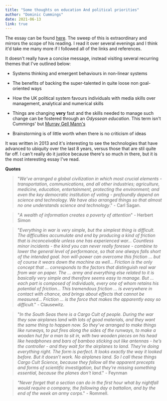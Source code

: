 ```yaml
---
title: "Some thoughts on education And political priorities"
author: "Dominic Cummings"
date: 2021-06-13
link: true
---
```


The essay can be found [here](https://dominiccummings.files.wordpress.com/2013/11/20130825-some-thoughts-on-education-and-political-priorities-version-2-final.pdf). The sweep of this is extraordinary and mirrors the scope of his reading. I read it over several evenings and I think it'd take me many more if I followed all of the links and references.

It doesn't really have a concise message, instead visiting several recurring themes that I've outlined below:

- Systems thinking and emergent behaviours in non-linear systems

- The benefits of backing the super-talented in quite loose non goal-oriented ways

- How the UK political system favours individuals with media skills over management, analytical and numerical skills

- Things are changing **very** fast and the skills needed to manage such change can be fostered through an _Odyssean education_. This term isn't Cummings' but [Murray Gell Mann's](https://en.wikipedia.org/wiki/Murray_Gell-Mann)

- Brainstorming is of little worth when there is no criticism of ideas

It was written in 2013 and it's interesting to see the technologies that have advanced to ubiquity over the last 8 years, versus those that are stil quite far off. I can't really do it justice because there's so much in there, but it is the most interesting essay I've read.

**Quotes**

> "_We’ve arranged a global civilization in which most crucial elements - transportation, communications, and all other industries; agriculture, medicine, education, entertainment, protecting the environment; and even the key democratic institution of voting - profoundly depend on science and technology. We have also arranged things so that almost no one understands science and technology_." - Carl Sagan.

> "_A wealth of information creates a poverty of attention_" - Herbert Simon

> "_Everything in war is very simple, but the simplest thing is difficult. The difficulties accumulate and end by producing a kind of friction that is inconceivable unless one has experienced war... Countless minor incidents - the kind you can never really foresee - combine to lower the general level of performance, so that one always falls short of the intended goal. Iron will-power can overcome this friction ... but of course it wears down the machine as well… Friction is the only concept that ... corresponds to the factors that distinguish real war from war on paper. The … army and everything else related to it is basically very simple and therefore seems easy to manage. But ... each part is composed of individuals, every one of whom retains his potential of friction… This tremendous friction ... is everywhere in contact with chance, and brings about effects that cannot be measured... Friction ... is the force that makes the apparently easy so difficult_." - Clausewitz.

> "_In the South Seas there is a Cargo Cult of people. During the war they saw airplanes land with lots of good materials, and they want the same thing to happen now. So they’ve arranged to make things like runways, to put fires along the sides of the runways, to make a wooden hut for a man to sit in, with two wooden pieces on his head like headphones and bars of bamboo sticking out like antennas - he’s the controller - and they wait for the airplanes to land. They’re doing everything right. The form is perfect. It looks exactly the way it looked before. But it doesn’t work. No airplanes land. So I call these things Cargo Cult Science, because they follow all the apparent precepts and forms of scientific investigation, but they’re missing something essential, because the planes don't land_." - Feynman

> _"Never forget that a section can do in the first hour what by nightfall would require a company, the following day a battalion, and by the end of the week an army corps_." - Rommell.
